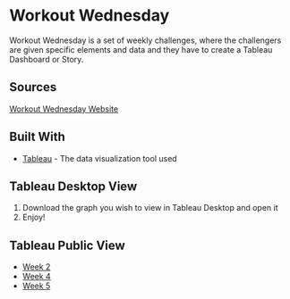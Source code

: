 # Workout Wednesday

Workout Wednesday is a set of weekly challenges, where the challengers are given specific elements and data and they have to create a Tableau Dashboard or Story.

## Sources

[Workout Wednesday Website](http://www.workout-wednesday.com)

## Built With

* [Tableau](https://tableau.com/) - The data visualization tool used


## Tableau Desktop View

1. Download the graph you wish to view in Tableau Desktop and open it
2. Enjoy!

## Tableau Public View

* [Week 2](https://public.tableau.com/profile/eleni.nistikaki#!/vizhome/WorkoutWednesdays_Week2/)
* [Week 4](https://public.tableau.com/profile/eleni.nistikaki#!/vizhome/WorkoutWednesday_Week4_0/)
* [Week 5](https://public.tableau.com/profile/eleni.nistikaki#!/vizhome/WorkoutWednesday_Week5/)
